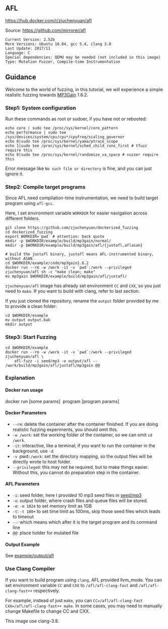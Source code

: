 ## AFL

https://hub.docker.com/r/zjuchenyuan/afl

Source: https://github.com/mirrorer/afl

```
Current Version: 2.52b
More Versions: Ubuntu 16.04, gcc 5.4, clang 3.8
Last Update: 2017/11
Language: C
Special dependencies: QEMU may be needed (not included in this image)
Type: Mutation Fuzzer, Compile-time Instrumentation
```

## Guidance

Welcome to the world of fuzzing, in this tutorial, we will experience a simple realistic fuzzing towards [MP3Gain](http://mp3gain.sourceforge.net/) 1.6.2.

### Step1: System configuration

Run these commands as root or sudoer, if you have not or rebooted:

```
echo core | sudo tee /proc/sys/kernel/core_pattern
echo performance | sudo tee /sys/devices/system/cpu/cpu*/cpufreq/scaling_governor
echo 0|sudo tee /proc/sys/kernel/yama/ptrace_scope
echo 1|sudo tee /proc/sys/kernel/sched_child_runs_first # tfuzz require this
echo 0|sudo tee /proc/sys/kernel/randomize_va_space # vuzzer require this
```

Error message like `No such file or directory` is fine, and you can just ignore it.

### Step2: Compile target programs

Since AFL need compilation-time instrumentation, we need to build target program using `afl-gcc`.

Here, I set environment variable `WORKDIR` for easier navigation across different folders.

```
git clone https://github.com/zjuchenyuan/dockerized_fuzzing
cd dockerized_fuzzing
export WORKDIR=`pwd` # attention: back quote
mkdir -p $WORKDIR/example/build/mp3gain/normal/
mkdir -p $WORKDIR/example/build/mp3gain/afl/{justafl,aflasan}

# build the justafl binary, justafl means AFL-instrumented binary, without ASAN.
cd $WORKDIR/example/code/mp3gain1.6.2
docker run --rm -w /work -it -v `pwd`:/work --privileged zjuchenyuan/afl sh -c "make clean; make"
mv mp3gain $WORKDIR/example/build/mp3gain/afl/justafl/
```

`zjuchenyuan/afl` image has already set environment `CC` and `CXX`, so you just need to `make`. If you want to build with clang, refer to last section.

If you just cloned the repository, rename the `output` folder provided by me to provide a clean folder:

```
cd $WORKDIR/example
mv output output.bak
mkdir output
```

### Step3: Start Fuzzing

```
cd $WORKDIR/example
docker run --rm -w /work -it -v `pwd`:/work --privileged zjuchenyuan/afl \
    afl-fuzz -i seed/mp3 -o output/afl -- /work/build/mp3gain/afl/justafl/mp3gain @@
```

### Explanation

#### Docker run usage

docker run [some params] <image name> program [program params]

#### Docker Parameters

- `--rm`: delete the container after the container finished. If you are doing realistic fuzzing experiments, you should omit this.
- `-w /work`: set the working folder of the container, so we can omit `cd /work`.
- `-it`: interactive, like a terminal; if you want to run the container in the background, use `-d`
- `-v `pwd`:/work`: set the directory mapping, so the output files will be directly wrote to host folder.
- `--privileged`: this may not be required, but to make things easier. Without this, you cannot do preparation step in the container.

#### AFL Parameters

- `-i`: seed folder, here I provided 10 mp3 seed files in [seed/mp3](https://github.com/zjuchenyuan/dockerized_fuzzing/tree/master/example/seed/mp3)
- `-o`: output folder, where crash files and queue files will be stored.
- `-m`: `-m 1024` to set memory limit as 1GB
- `-t`: `-t 100+` to set time limit as 100ms, skip those seed files which leads to timeout
- `--`: which means which after it is the target program and its command line
- `@@`: place holder for mutated file

#### Output Example

See [example/output/afl](https://github.com/zjuchenyuan/dockerized_fuzzing/tree/master/example/output/afl)

### Use Clang Compiler

If you want to build program using `clang`, AFL provided llvm_mode. You can set environment variable `CC` and `CXX` to `/afl/afl-clang-fast` and `/afl/afl-clang-fast++` respectively.

For example, instead of just `make`, you can `CC=/afl/afl-clang-fast CXX=/afl/afl-clang-fast++ make`. In some cases, you may need to manually change Makefile to change CC and CXX.

This image use clang-3.8.